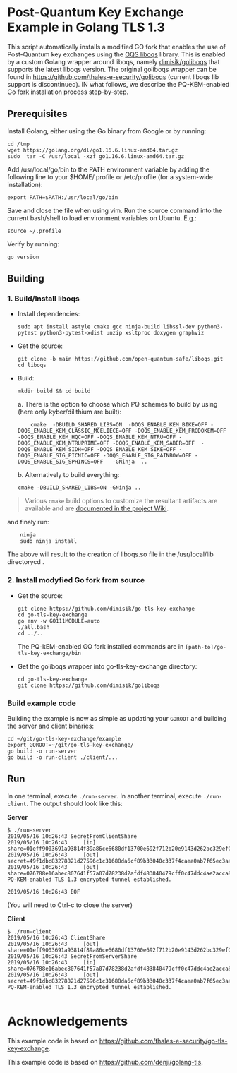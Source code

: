 # Post-Quantum Key Exchange Example in Golang TLS 1.3 

This script automatically installs a modified GO fork that enables the use of Post-Quantum key exchanges using the [OQS liboqs](https://github.com/open-quantum-safe/liboqs) library.
This is enabled by a custom Golang wrapper around liboqs, namely [dimisik/goliboqs](https://github.com/dimisik/goliboqs) that supports the latest liboqs version.
The original goliboqs wrapper can be found in https://github.com/thales-e-security/goliboqs (current liboqs lib support is discontinued). 
IN what follows, we describe the PQ-KEM-enabled Go fork installation process step-by-step.

## Prerequisites

Install Golang, either using the Go binary from Google or by running:
```
cd /tmp
wget https://golang.org/dl/go1.16.6.linux-amd64.tar.gz
sudo  tar -C /usr/local -xzf go1.16.6.linux-amd64.tar.gz
```
Add /usr/local/go/bin to the PATH environment variable by adding the following line to your $HOME/.profile or /etc/profile (for a system-wide installation):
```
export PATH=$PATH:/usr/local/go/bin
```
Save and close the file when using vim. Run the source command into the current bash/shell to load environment variables on Ubuntu. E.g.:
```
source ~/.profile
```
Verify by running:
```
go version
```

## Building

### 1. Build/Install liboqs

- Install dependencies:
    ```
	sudo apt install astyle cmake gcc ninja-build libssl-dev python3-pytest python3-pytest-xdist unzip xsltproc doxygen graphviz
    ```
- Get the source:
    ```
	git clone -b main https://github.com/open-quantum-safe/liboqs.git
	cd liboqs
    ```
- Build:
    ```
    mkdir build && cd build 
    ```
    a. There is the option to choose which PQ schemes to build by using (here only kyber/dilithium are built): 
	```
        cmake  -DBUILD_SHARED_LIBS=ON  -DOQS_ENABLE_KEM_BIKE=OFF -DOQS_ENABLE_KEM_CLASSIC_MCELIECE=OFF -DOQS_ENABLE_KEM_FRODOKEM=OFF -DOQS_ENABLE_KEM_HQC=OFF -DOQS_ENABLE_KEM_NTRU=OFF -DOQS_ENABLE_KEM_NTRUPRIME=OFF -DOQS_ENABLE_KEM_SABER=OFF  -DOQS_ENABLE_KEM_SIDH=OFF -DOQS_ENABLE_KEM_SIKE=OFF -DOQS_ENABLE_SIG_PICNIC=OFF -DOQS_ENABLE_SIG_RAINBOW=OFF -DOQS_ENABLE_SIG_SPHINCS=OFF   -GNinja  .. 
    ```
    b. Alternatively to build everything:  
    ```  
	cmake -DBUILD_SHARED_LIBS=ON -GNinja ..
	```
>  Various `cmake` build options to customize the resultant artifacts are available and are [documented in the project Wiki](https://github.com/open-quantum-safe/liboqs/wiki/Customizing-liboqs).   

and finaly run:
```
    ninja
    sudo ninja install
```

The above will result to the creation of liboqs.so file in the /usr/local/lib directorycd .

### 2. Install modyfied Go fork from source

- Get the source:
    ```
    git clone https://github.com/dimisik/go-tls-key-exchange
    cd go-tls-key-exchange
    go env -w GO111MODULE=auto
    ./all.bash
    cd ../..
    ```
  The PQ-kEM-enabled GO fork installed commands are in `[path-to]/go-tls-key-exchange/bin`

- Get the goliboqs wrapper into go-tls-key-exchange directory:
    ```
    cd go-tls-key-exchange
    git clone https://github.com/dimisik/goliboqs
    ```


### Build example code

Building the example is now as simple as updating your `GOROOT` and building the server and client binaries:

```
cd ~/git/go-tls-key-exchange/example
export GOROOT=~/git/go-tls-key-exchange/
go build -o run-server
go build -o run-client ./client/...
```

## Run

In one terminal, execute `./run-server`. In another terminal, execute `./run-client`. The output should look
like this:

**Server**

```
$ ./run-server 
2019/05/16 10:26:43 SecretFromClientShare
2019/05/16 10:26:43 	[in]  share=01eff9003691a93814f89a86ce6680df13700e692f712b20e9143d262bc329ef0ec7243e17cc65df18baf5a0f196ab...
2019/05/16 10:26:43 	[out] secret=49f1dbc83278821d27596c1c31688da6cf89b33040c337f4caea0ab7f65ec3aa
2019/05/16 10:26:43 	[out] share=076788e16abec807641f57a07d78238d2afdf483840479cff0c47ddc4ae2acca86db38062bab977bfe5fc9b9a7fec3...
PQ-KEM-enabled TLS 1.3 encrypted tunnel established.

2019/05/16 10:26:43 EOF

```

(You will need to Ctrl-c to close the server)

**Client**

```
$ ./run-client 
2019/05/16 10:26:43 ClientShare
2019/05/16 10:26:43 	[out] share=01eff9003691a93814f89a86ce6680df13700e692f712b20e9143d262bc329ef0ec7243e17cc65df18baf5a0f196ab...
2019/05/16 10:26:43 SecretFromServerShare
2019/05/16 10:26:43 	[in]  share=076788e16abec807641f57a07d78238d2afdf483840479cff0c47ddc4ae2acca86db38062bab977bfe5fc9b9a7fec3...
2019/05/16 10:26:43 	[out] secret=49f1dbc83278821d27596c1c31688da6cf89b33040c337f4caea0ab7f65ec3aa
PQ-KEM-enabled TLS 1.3 encrypted tunnel established.


```

# Acknowledgements

This example code is based on https://github.com/thales-e-security/go-tls-key-exchange.

This example code is based on https://github.com/denji/golang-tls.
